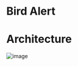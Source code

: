 # Bird Alert


# Architecture

![image](https://user-images.githubusercontent.com/9840635/120930955-cdf80900-c6ef-11eb-826c-9eeabf7ff87a.png)
